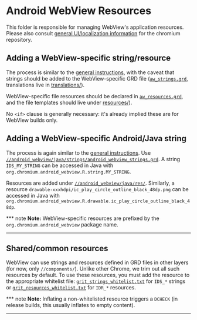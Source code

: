 # Android WebView Resources

This folder is responsible for managing WebView's application resources. Please
also consult [general UI/localization information][1] for the chromium
repository.

## Adding a WebView-specific string/resource

The process is similar to the [general instructions][1], with the caveat that
strings should be added to the WebView-specific GRD file
([`aw_strings.grd`](./aw_strings.grd), translations live in
[translations/](./translations/)).

WebView-specific file resources should be declared in
[`aw_resources.grd`](./aw_resources.grd), and the file templates should live
under [resources/](./resources/)).

No `<if>` clause is generally necessary: it's already implied these are for
WebView builds only.

## Adding a WebView-specific Android/Java string

The process is again similar to the [general instructions][1]. Use
[`//android_webview/java/strings/android_webview_strings.grd`](/android_webview/java/strings/android_webview_strings.grd).
A string `IDS_MY_STRING` can be accessed in Java with
`org.chromium.android_webview.R.string.MY_STRING`.

Resources are added under
[`//android_webview/java/res/`](/android_webview/java/res/). Similarly, a
resource `drawable-xxxhdpi/ic_play_circle_outline_black_48dp.png` can be
accessed in Java with
`org.chromium.android_webview.R.drawable.ic_play_circle_outline_black_48dp`.

*** note
**Note:** WebView-specific resources are prefixed by the
`org.chromium.android_webview` package name.
***

## Shared/common resources

WebView can use strings and resources defined in GRD files in other layers (for
now, only `//components/`). Unlike other Chrome, we trim out all such resources
by default. To use these resources, you must add the resource to the appropriate
whitelist file: [`grit_strings_whitelist.txt`](./grit_strings_whitelist.txt) for
`IDS_*` strings or
[`grit_resources_whitelist.txt`](./grit_resources_whitelist.txt) for `IDR_*`
resources.

*** note
**Note:** Inflating a
non-whitelisted resource triggers a `DCHECK` (in release builds, this usually
inflates to empty content).
***

[1]: http://www.chromium.org/developers/design-documents/ui-localization
